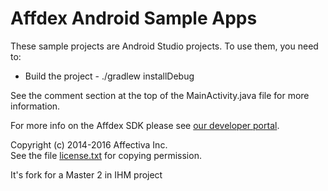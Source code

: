 # Affdex Android Sample Apps

These sample projects are Android Studio projects.  To use them, you need to:

* Build the project - ./gradlew installDebug

See the comment section at the top of the MainActivity.java file for more information.

For more info on the Affdex SDK please see [our developer portal](http://developer.affectiva.com/v3/android/).

Copyright (c) 2014-2016 Affectiva Inc.<br> See the file [license.txt](license.txt) for copying permission.

It's fork for a Master 2 in IHM project

